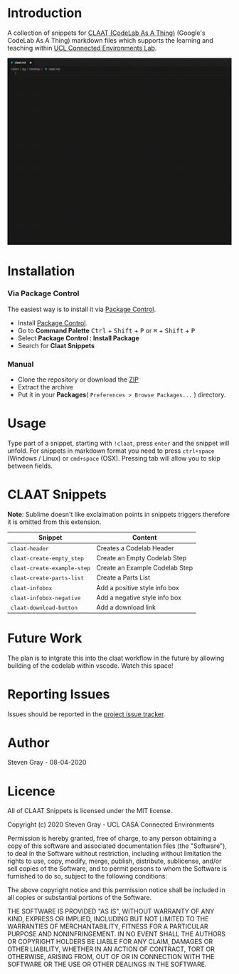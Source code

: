 # Introduction

A collection of snippets for [CLAAT (CodeLab As A Thing)](https://github.com/googlecodelabs/tools) (Google's CodeLab As A Thing) markdown files which supports the learning and teaching within [UCL Connected Environments Lab](https://www.connected-environments.org).

![Overview Preview](https://github.com/ucl-casa-ce/claat-snippets-vscode/raw/master/img/overview.gif)

# Installation

### Via Package Control
The easiest way is to install it via [Package Control](https://packagecontrol.io).

- Install [Package Control](https://packagecontrol.io/installation).
- Go to **Command Palette** <kbd>Ctrl</kbd> + <kbd>Shift</kbd> + <kbd>P</kbd> or <kbd>⌘</kbd> + <kbd>Shift</kbd> + <kbd>P</kbd>
- Select **Package Control : Install Package**
- Search for **Claat Snippets**

### Manual

- Clone the repository or download the [ZIP](https://github.com/ucl-casa-ce/claat-snippets-sublime/issues/archive/master.zip)
- Extract the archive
- Put it in your **Packages**( `Preferences > Browse Packages...` ) directory.  

# Usage

Type part of a snippet, starting with `!claat`, press `enter` and the snippet will unfold. For snippets in markdown format you need to press `ctrl+space` (Windows / Linux) or `cmd+space` (OSX).  Pressing tab will allow you to skip between fields. 

# CLAAT Snippets

**Note**: Sublime doesn't like exclaimation points in snippets triggers therefore it is omitted from this extension.

| Snippet | Content |
| ------- | ------- |
| `claat-header` | Creates a Codelab Header |
| `claat-create-empty_step` | Create an Empty Codelab Step |
| `claat-create-example-step` | Create an Example Codelab Step |
| `claat-create-parts-list` | Create a Parts List |
| `claat-infobox` | Add a positive style info box |
| `claat-infobox-negative` | Add a negative style info box |
| `claat-download-button` | Add a download link |


# Future Work

The plan is to intgrate this into the claat workflow in the future by allowing building of the codelab within vscode.  Watch this space!

# Reporting Issues

Issues should be reported in the [project issue tracker](https://github.com/ucl-casa-ce/claat-snippets-sublime/issues).

# Author

Steven Gray - 08-04-2020

# Licence

All of CLAAT Snippets is licensed under the MIT license.

Copyright (c) 2020 Steven Gray - UCL CASA Connected Environments

Permission is hereby granted, free of charge, to any person obtaining a copy
of this software and associated documentation files (the "Software"), to deal
in the Software without restriction, including without limitation the rights
to use, copy, modify, merge, publish, distribute, sublicense, and/or sell
copies of the Software, and to permit persons to whom the Software is
furnished to do so, subject to the following conditions:

The above copyright notice and this permission notice shall be included in all
copies or substantial portions of the Software.

THE SOFTWARE IS PROVIDED "AS IS", WITHOUT WARRANTY OF ANY KIND, EXPRESS OR
IMPLIED, INCLUDING BUT NOT LIMITED TO THE WARRANTIES OF MERCHANTABILITY,
FITNESS FOR A PARTICULAR PURPOSE AND NONINFRINGEMENT. IN NO EVENT SHALL THE
AUTHORS OR COPYRIGHT HOLDERS BE LIABLE FOR ANY CLAIM, DAMAGES OR OTHER
LIABILITY, WHETHER IN AN ACTION OF CONTRACT, TORT OR OTHERWISE, ARISING FROM,
OUT OF OR IN CONNECTION WITH THE SOFTWARE OR THE USE OR OTHER DEALINGS IN THE
SOFTWARE.